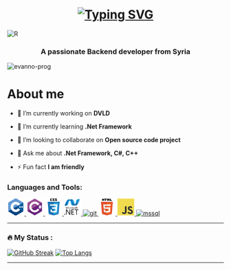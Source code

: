 <h1 align="center">
 <a href="https://git.io/typing-svg"><img src="https://readme-typing-svg.herokuapp.com?font=Fira+Code&weight=500&size=50&duration=1500&pause=700&color=FFBD2F&center=true&vCenter=true&random=false&width=400&height=100&lines=Hi+There+%F0%9F%91%8B;I'm+Evan+!" alt="Typing SVG" />
 </a>
 </h1>
 
![R](https://github.com/user-attachments/assets/43665a18-29a4-4821-a23c-d4635b434b97)
<img src="https://media3.giphy.com/media/qgQUggAC3Pfv687qPC/giphy.gif" alt="">

<h3 align="center">A passionate Backend developer from Syria</h3>

<p align="left"> <img src="https://komarev.com/ghpvc/?username=evanno-prog&label=Profile%20views&color=0e75b6&style=flat" alt="evanno-prog" /> </p>
<h1>About me</h1>

- 🔭 I’m currently working on **DVLD**

- 🌱 I’m currently learning **.Net Framework**

- 👯 I’m looking to collaborate on **Open source code project**

- 💬 Ask me about **.Net Framework, C#, C++**

- ⚡ Fun fact **I am friendly**

<p align="left">
</p>

<h3 align="left">Languages and Tools:</h3>
<p align="left"> <a href="https://www.w3schools.com/cpp/" target="_blank" rel="noreferrer"> <img src="https://raw.githubusercontent.com/devicons/devicon/master/icons/cplusplus/cplusplus-original.svg" alt="cplusplus" width="40" height="40"/> </a> <a href="https://www.w3schools.com/cs/" target="_blank" rel="noreferrer"> <img src="https://raw.githubusercontent.com/devicons/devicon/master/icons/csharp/csharp-original.svg" alt="csharp" width="40" height="40"/> </a> <a href="https://www.w3schools.com/css/" target="_blank" rel="noreferrer"> <img src="https://raw.githubusercontent.com/devicons/devicon/master/icons/css3/css3-original-wordmark.svg" alt="css3" width="40" height="40"/> </a> <a href="https://dotnet.microsoft.com/" target="_blank" rel="noreferrer"> <img src="https://raw.githubusercontent.com/devicons/devicon/master/icons/dot-net/dot-net-original-wordmark.svg" alt="dotnet" width="40" height="40"/> </a> <a href="https://git-scm.com/" target="_blank" rel="noreferrer"> <img src="https://www.vectorlogo.zone/logos/git-scm/git-scm-icon.svg" alt="git" width="40" height="40"/> </a> <a href="https://www.w3.org/html/" target="_blank" rel="noreferrer"> <img src="https://raw.githubusercontent.com/devicons/devicon/master/icons/html5/html5-original-wordmark.svg" alt="html5" width="40" height="40"/> </a> <a href="https://developer.mozilla.org/en-US/docs/Web/JavaScript" target="_blank" rel="noreferrer"> <img src="https://raw.githubusercontent.com/devicons/devicon/master/icons/javascript/javascript-original.svg" alt="javascript" width="40" height="40"/> </a> <a href="https://www.microsoft.com/en-us/sql-server" target="_blank" rel="noreferrer"> <img src="https://www.svgrepo.com/show/303229/microsoft-sql-server-logo.svg" alt="mssql" width="40" height="40"/> </a> </p>

---

### :fire: My Status :
[![GitHub Streak](https://github-readme-streak-stats.herokuapp.com?user=Evanno-prog&theme=algolia&border_radius=4.6)](https://git.io/streak-stats)
[![Top Langs](https://github-readme-stats.vercel.app/api/top-langs/?username=Evanno-prog&layout=compact&theme=algolia)](https://github.com/anuraghazra/github-readme-stats)


---
